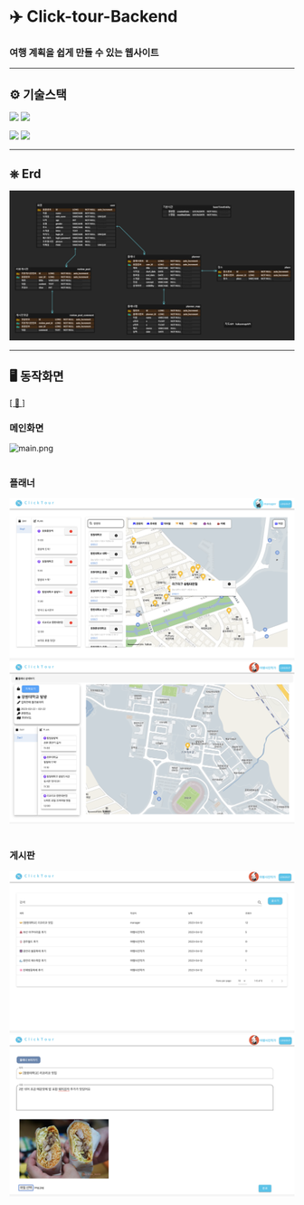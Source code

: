 # ✈️ Click-tour-Backend

### 여행 계획을 쉽게 만들 수 있는 웹사이트

---

## ⚙️ 기술스택
<img src="https://img.shields.io/badge/Java-1572B6?style=for-the-badge&logo=java&logoColor=white">  
<img src="https://img.shields.io/badge/SpringBoot-6DB33F?style=for-the-badge&logo=SpringBoot&logoColor=white">
<p>
<img src="https://img.shields.io/badge/springsecurity-6DB33F?style=for-the-badge&logo=springsecurity&logoColor=white">
<img src="https://img.shields.io/badge/jwt-000000?style=for-the-badge&logo=jsonwebtokens&logoColor=white">
</p>

---
## ⎈ Erd
![erd.png](img%2Ferd.png)

---

## 🖥️ 동작화면

[[ 🎥 ]](https://drive.google.com/file/d/1ducgywz9RQbz5r29hdoIV2y0VeRTOiN5/view)

### 메인화면
![main.png](img%2Fmain.png)
<br>
<br>

### 플래너
![writePlanner.png](img%2FwritePlanner.png)
<br>
![readPlanner.png](img%2FreadPlanner.png)
<br>
<br>

### 게시판
![readBoard.png](img%2FreadBoard.png)
<br> 
![writeBoard.png](img%2FwriteBoard.png)
